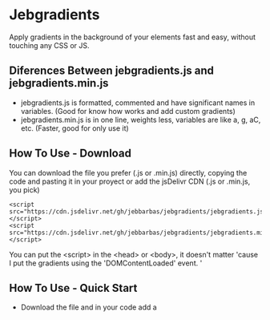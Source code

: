 # Jebgradients
Apply gradients in the background of your elements fast and easy, without touching any CSS or JS.  

## Diferences Between jebgradients.js and jebgradients.min.js
- jebgradients.js is formatted, commented and have significant names in variables. (Good for know how works and add custom gradients)
- jebgradients.min.js is in one line, weights less, variables are like a, g, aC, etc. (Faster, good for only use it)

## How To Use - Download
You can download the file you prefer (.js or .min.js) directly, copying the code and pasting it in your proyect or add the jsDelivr CDN (.js or .min.js, you pick)
~~~
<script src="https://cdn.jsdelivr.net/gh/jebbarbas/jebgradients/jebgradients.js"></script>
<script src="https://cdn.jsdelivr.net/gh/jebbarbas/jebgradients/jebgradients.min.js"></script>
~~~
You can put the &lt;script&gt; in the &lt;head&gt; or &lt;body&gt;, it doesn't matter 'cause I put the gradients using the 'DOMContentLoaded' event.
'
## How To Use - Quick Start
- Download the file and in your code add a <script src=""> pointing to it.
- Write the element you want to apply the grandient (a &lt;div&gt; for example).
- In the attribute class add the class "jebg".
- Add a new attribute named jebg and in its value the colors you want in the gradient separated with a -.
- Ready.
  
## Examples
~~~
<div class="jebg" jebg="red-magenta">Gradient from red to magenta</div>
<div class="jebg" jebg="#ae42bd-#ffb4bf">Gradient from #ae42bd to #ffb4bf</div>
<div class="jebg" jebg="#ae42bd-magenta-red-#ffb4bf">Gradient from #ae42bd then magenta then red to #ffb4bf</div>
~~~

## Full Documentation
For the newest versions and a detailed guide about how to use jebgradients.js [Here](https://jebbarbas.herokuapp.com/publicaciones/tutoriales/jebgradients).
